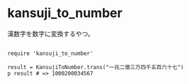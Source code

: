 # kansuji_to_number

漢数字を数字に変換するやつ。

```

require 'kansuji_to_number'

result = KansujiToNumber.trans("一兆二億三万四千五百六十七")
p result # => 1000200034567

```
